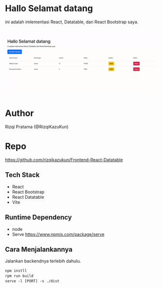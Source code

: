 # Hallo Selamat datang
ini adalah imlementasi React, Datatable, dan React Bootstrap saya.

![Dokumentasi](./doc/doc.gif)

# Author
Rizqi Pratama (@RizqiKazuKun)

# Repo
https://github.com/rizqikazukun/Frontend-React-Datatable

## Tech Stack
- React
- React Bootstrap
- React Datatable
- Vite

## Runtime Dependency
- node
- Serve https://www.npmjs.com/package/serve

## Cara Menjalankannya
Jalankan backendnya terlebih dahulu.

```npm instll```  
```rpm run build```  
```serve -l [PORT] -s ./dist```  

